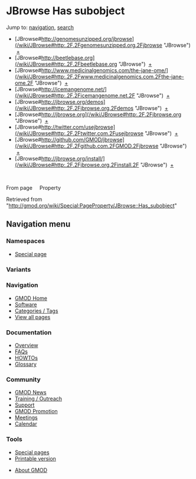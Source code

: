 <div id="mw-page-base" class="noprint">

</div>

<div id="mw-head-base" class="noprint">

</div>

<div id="content" class="mw-body" role="main">

<span id="top"></span>

<div id="mw-js-message" style="display:none;">

</div>



# <span dir="auto">JBrowse Has subobject</span>

<div id="bodyContent">

<div id="contentSub">

</div>

<div id="jump-to-nav" class="mw-jump">

Jump to: [navigation](#mw-navigation), [search](#p-search)

</div>

<div id="mw-content-text">

  

- [JBrowse#http://genomesunzipped.org/jbrowse](/wiki/JBrowse#http:.2F.2Fgenomesunzipped.org.2Fjbrowse "JBrowse")
   <span class="smwbrowse">[+](/wiki/Special%3ABrowse/JBrowse-23http:-2F-2Fgenomesunzipped.org-2Fjbrowse "Special%3ABrowse/JBrowse-23http:-2F-2Fgenomesunzipped.org-2Fjbrowse")</span>
- [JBrowse#http://beetlebase.org](/wiki/JBrowse#http:.2F.2Fbeetlebase.org "JBrowse")
   <span class="smwbrowse">[+](/wiki/Special%3ABrowse/JBrowse-23http:-2F-2Fbeetlebase.org "Special%3ABrowse/JBrowse-23http:-2F-2Fbeetlebase.org")</span>
- [JBrowse#http://www.medicinalgenomics.com/the-jane-ome/](/wiki/JBrowse#http:.2F.2Fwww.medicinalgenomics.com.2Fthe-jane-ome.2F "JBrowse")
   <span class="smwbrowse">[+](/wiki/Special%3ABrowse/JBrowse-23http:-2F-2Fwww.medicinalgenomics.com-2Fthe-2Djane-2Dome-2F "Special%3ABrowse/JBrowse-23http:-2F-2Fwww.medicinalgenomics.com-2Fthe-2Djane-2Dome-2F")</span>
- [JBrowse#http://icemangenome.net/‎](/wiki/JBrowse#http:.2F.2Ficemangenome.net.2F "JBrowse")
   <span class="smwbrowse">[+](/wiki/Special%3ABrowse/JBrowse-23http:-2F-2Ficemangenome.net-2F "Special%3ABrowse/JBrowse-23http:-2F-2Ficemangenome.net-2F")</span>
- [JBrowse#http://jbrowse.org/demos](/wiki/JBrowse#http:.2F.2Fjbrowse.org.2Fdemos "JBrowse")
   <span class="smwbrowse">[+](/wiki/Special%3ABrowse/JBrowse-23http:-2F-2Fjbrowse.org-2Fdemos "Special%3ABrowse/JBrowse-23http:-2F-2Fjbrowse.org-2Fdemos")</span>
- [JBrowse#http://jbrowse.org](/wiki/JBrowse#http:.2F.2Fjbrowse.org "JBrowse")
   <span class="smwbrowse">[+](/wiki/Special%3ABrowse/JBrowse-23http:-2F-2Fjbrowse.org "Special%3ABrowse/JBrowse-23http:-2F-2Fjbrowse.org")</span>
- [JBrowse#http://twitter.com/usejbrowse](/wiki/JBrowse#http:.2F.2Ftwitter.com.2Fusejbrowse "JBrowse")
   <span class="smwbrowse">[+](/wiki/Special%3ABrowse/JBrowse-23http:-2F-2Ftwitter.com-2Fusejbrowse "Special%3ABrowse/JBrowse-23http:-2F-2Ftwitter.com-2Fusejbrowse")</span>
- [JBrowse#http://github.com/GMOD/jbrowse](/wiki/JBrowse#http:.2F.2Fgithub.com.2FGMOD.2Fjbrowse "JBrowse")
   <span class="smwbrowse">[+](/wiki/Special%3ABrowse/JBrowse-23http:-2F-2Fgithub.com-2FGMOD-2Fjbrowse "Special%3ABrowse/JBrowse-23http:-2F-2Fgithub.com-2FGMOD-2Fjbrowse")</span>
- [JBrowse#http://jbrowse.org/install/](/wiki/JBrowse#http:.2F.2Fjbrowse.org.2Finstall.2F "JBrowse")
   <span class="smwbrowse">[+](/wiki/Special%3ABrowse/JBrowse-23http:-2F-2Fjbrowse.org-2Finstall-2F "Special%3ABrowse/JBrowse-23http:-2F-2Fjbrowse.org-2Finstall-2F")</span>

 

From page     Property

</div>

<div class="printfooter">

Retrieved from
"<http://gmod.org/wiki/Special:PageProperty/JBrowse::Has_subobject>"

</div>

<div id="catlinks" class="catlinks catlinks-allhidden">

</div>

<div class="visualClear">

</div>

</div>

</div>

<div id="mw-navigation">

## Navigation menu

<div id="mw-head">



<div id="left-navigation">

<div id="p-namespaces" class="vectorTabs" role="navigation"
aria-labelledby="p-namespaces-label">

### Namespaces

- <span id="ca-nstab-special">[Special
  page](/wiki/Special:PageProperty/JBrowse::Has_subobject "This is a special page, you cannot edit the page itself")</span>

</div>

<div id="p-variants" class="vectorMenu emptyPortlet" role="navigation"
aria-labelledby="p-variants-label">

### 

### Variants[](#)

<div class="menu">

</div>

</div>

</div>





</div>



</div>

</div>

</div>

<div id="mw-panel">

<div id="p-logo" role="banner">

<a href="/wiki/Main_Page"
style="background-image: url(http://gmod.org/images/GMOD-cogs.png);"
title="Visit the main page"></a>

</div>

<div id="p-Navigation" class="portal" role="navigation"
aria-labelledby="p-Navigation-label">

### Navigation

<div class="body">

- <span id="n-GMOD-Home">[GMOD Home](/wiki/Main_Page)</span>
- <span id="n-Software">[Software](/wiki/GMOD_Components)</span>
- <span id="n-Categories-.2F-Tags">[Categories /
  Tags](/wiki/Categories)</span>
- <span id="n-View-all-pages">[View all
  pages](/wiki/Special:AllPages)</span>

</div>

</div>

<div id="p-Documentation" class="portal" role="navigation"
aria-labelledby="p-Documentation-label">

### Documentation

<div class="body">

- <span id="n-Overview">[Overview](/wiki/Overview)</span>
- <span id="n-FAQs">[FAQs](/wiki/Category%3AFAQ)</span>
- <span id="n-HOWTOs">[HOWTOs](/wiki/Category%3AHOWTO)</span>
- <span id="n-Glossary">[Glossary](/wiki/Glossary)</span>

</div>

</div>

<div id="p-Community" class="portal" role="navigation"
aria-labelledby="p-Community-label">

### Community

<div class="body">

- <span id="n-GMOD-News">[GMOD News](/wiki/GMOD_News)</span>
- <span id="n-Training-.2F-Outreach">[Training /
  Outreach](/wiki/Training_and_Outreach)</span>
- <span id="n-Support">[Support](/wiki/Support)</span>
- <span id="n-GMOD-Promotion">[GMOD
  Promotion](/wiki/GMOD_Promotion)</span>
- <span id="n-Meetings">[Meetings](/wiki/Meetings)</span>
- <span id="n-Calendar">[Calendar](/wiki/Calendar)</span>

</div>

</div>

<div id="p-tb" class="portal" role="navigation"
aria-labelledby="p-tb-label">

### Tools

<div class="body">

- <span id="t-specialpages"><a href="/wiki/Special:SpecialPages" accesskey="q"
  title="A list of all special pages [q]">Special pages</a></span>
- <span id="t-print"><a
  href="/mediawiki/index.php?title=Special:PageProperty/JBrowse::Has_subobject&amp;printable=yes"
  rel="alternate" accesskey="p"
  title="Printable version of this page [p]">Printable version</a></span>

</div>

</div>

</div>

</div>

<div id="footer" role="contentinfo">

- <span id="footer-places-about">[About
  GMOD](/wiki/GMOD:About "GMOD:About")</span>

<!-- -->






</div>
